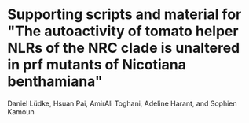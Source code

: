# Supporting scripts and material for "The autoactivity of tomato helper NLRs of the NRC clade is unaltered in prf mutants of Nicotiana benthamiana"

Daniel Lüdke, Hsuan Pai, AmirAli Toghani, Adeline Harant, and Sophien Kamoun
